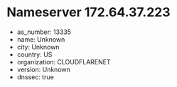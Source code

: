 # Nameserver 172.64.37.223

* as_number: 13335
* name: Unknown
* city: Unknown
* country: US
* organization: CLOUDFLARENET
* version: Unknown
* dnssec: true
